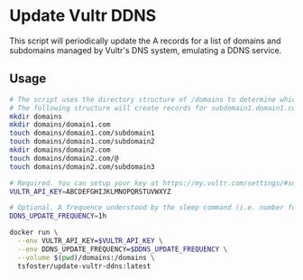 # Update Vultr DDNS

This script will periodically update the A records for a list of domains and subdomains managed by Vultr's DNS system, emulating a DDNS service.


## Usage

```sh
# The script uses the directory structure of /domains to determine which domains and subdomains should be updated.
# The following structure will create records for subdomain1.domain1.com, subdomain2.domain1.com, domain2.com, subdomain3.domain2.com
mkdir domains
mkdir domains/domain1.com
touch domains/domain1.com/subdomain1
touch domains/domain1.com/subdomain2
mkdir domains/domain2.com
touch domains/domain2.com/@
touch domains/domain2.com/subdomain3

# Required. You can setup your key at https://my.vultr.com/settings/#settingsapi. Pay close attention to which IPs can use the key!
VULTR_API_KEY=ABCDEFGHIJKLMNOPQRSTUVWXYZ

# Optional. A frequence understood by the sleep command (i.e. number followed by s/m/h). Default: 1h
DDNS_UPDATE_FREQUENCY=1h

docker run \
  --env VULTR_API_KEY=$VULTR_API_KEY \
  --env DDNS_UPDATE_FREQUENCY=$DDNS_UPDATE_FREQUENCY \
  --volume $(pwd)/domains:/domains \
  tsfoster/update-vultr-ddns:latest
```
